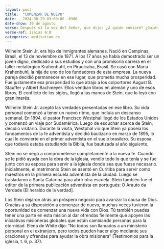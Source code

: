 ```yaml
---
layout: post
title:  "COMENZAR DE NUEVO"
date:   2024-08-29 03:00:00 -0300
date-show: 30 de agosto
verse: Después oí la voz del Señor, que dijo: ¿A quién enviaré? ¿Quién irá de nuestra parte?. Entonces respondí: Aquí estoy, envíame a mí
verse-ref: Isaías 6:8
categories: meditation es
---
```


Wilhelm Stein Jr. era hijo de inmigrantes alemanes. Nació en Campinas, Brasil, el 13 de noviembre de 1871. A los 17 años ya había demostrado ser un joven digno, dedicado a sus estudios y con una promisoria carrera en el taller metalúrgico Krahenbuhl, en Piracicaba, Brasil. Se casó con Maria Krahenbuhl, la hija de uno de los fundadores de esta empresa. La nueva pareja decidió permanecer en ese lugar, que prometía mucha prosperidad. Fue justamente esa prosperidad lo que atrajo a los colportores August B. Stauffer y Albert Bachmeyer. Ellos vendían libros en alemán y uno de esos libros, El conflicto de los siglos, llegó a las manos de Stein, que lo leyó con gran interés.

Wilhelm Stein Jr. aceptó las verdades presentadas en ese libro. Su vida personal comenzó a tener un nuevo ritmo, que incluía un descanso semanal. En 1894, el pastor Francisco Westphal llegó de los Estados Unidos y comenzó un viaje por Sudamérica. Luego de escuchar acerca de Stein, decidió visitarlo. Durante la visita, Westphal vio que Stein ya poseía los fundamentos de la fe adventista y decidió bautizarlo en marzo de 1895, lo cual lo convierte en el primer adventista en el suelo brasilero. Su esposa, que todavía estaba estudiando la Biblia, fue bautizada al año siguiente.

Stein no se negó a comprometerse completamente a la nueva fe. Cuando se le pidió ayuda con la obra de la iglesia, vendió todo lo que tenía y se fue junto con su esposa para servir a la iglesia donde sea que fuese necesario. Inicialmente, el matrimonio Stein se asentó en Curitiba para servir como maestros en la primera escuela adventista de la ciudad. Luego se trasladaron a Santa Catarina para abrir otra escuela. Stein también fue el editor de la primera publicación adventista en portugués: O Arauto da Verdade [El heraldo de la verdad].

Los Stein dejaron atrás un próspero negocio para avanzar la causa de Dios. Gracias a su disposición a comenzar de nuevo, muchas veces tuvieron la oportunidad de comenzar una nueva vida con Dios. Tú también puedes tener una parte en esta misión al dar ofrendas fielmente que apoyen las iniciativas misioneras globales que están cambiando personas para la eternidad. Elena de White dijo: “No todos son llamados a un ministerio personal en el extranjero, pero todos pueden hacer algo mediante sus oraciones y ofrendas para ayudar la obra misionera” (Testimonios para la iglesia, t. 6, p. 37).
